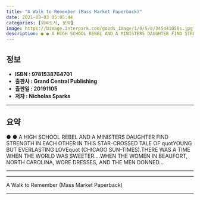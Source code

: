 ```yaml
---
title: "A Walk to Remember (Mass Market Paperback)"
date: 2021-08-03 05:05:44
categories: [외국도서, 문학]
image: https://bimage.interpark.com/goods_image/1/0/5/8/345441058s.jpg
description: ● ● A HIGH SCHOOL REBEL AND A MINISTERS DAUGHTER FIND STRENGTH IN EACH OTHER IN THIS STAR-CROSSED TALE OF quotYOUNG BUT EVERLASTING LOVEquot (CHICAGO SUN-TIME
---
```


## **정보**

- **ISBN : 9781538764701**
- **출판사 : Grand Central Publishing**
- **출판일 : 20191105**
- **저자 : Nicholas Sparks**

------



## **요약**

●  ●  A HIGH SCHOOL REBEL AND A MINISTERS DAUGHTER FIND STRENGTH IN EACH OTHER IN THIS STAR-CROSSED TALE OF quotYOUNG BUT EVERLASTING LOVEquot (CHICAGO SUN-TIMES).THERE WAS A TIME WHEN THE WORLD WAS SWEETER....WHEN THE WOMEN IN BEAUFORT, NORTH CAROLINA, WORE DRESSES, AND THE MEN DONNED... 

------



------


A Walk to Remember (Mass Market Paperback) 

------


